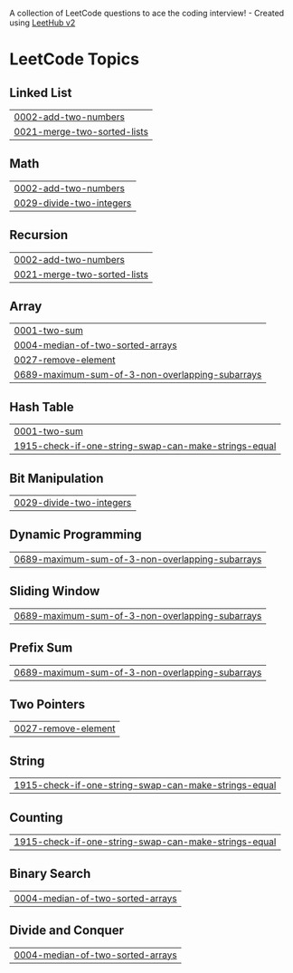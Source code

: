 A collection of LeetCode questions to ace the coding interview! - Created using [LeetHub v2](https://github.com/arunbhardwaj/LeetHub-2.0)
<!---LeetCode Topics Start-->
# LeetCode Topics
## Linked List
|  |
| ------- |
| [0002-add-two-numbers](https://github.com/OMSHIVSHARAN/LeetCode-Solutions/tree/master/0002-add-two-numbers) |
| [0021-merge-two-sorted-lists](https://github.com/OMSHIVSHARAN/LeetCode-Solutions/tree/master/0021-merge-two-sorted-lists) |
## Math
|  |
| ------- |
| [0002-add-two-numbers](https://github.com/OMSHIVSHARAN/LeetCode-Solutions/tree/master/0002-add-two-numbers) |
| [0029-divide-two-integers](https://github.com/OMSHIVSHARAN/LeetCode-Solutions/tree/master/0029-divide-two-integers) |
## Recursion
|  |
| ------- |
| [0002-add-two-numbers](https://github.com/OMSHIVSHARAN/LeetCode-Solutions/tree/master/0002-add-two-numbers) |
| [0021-merge-two-sorted-lists](https://github.com/OMSHIVSHARAN/LeetCode-Solutions/tree/master/0021-merge-two-sorted-lists) |
## Array
|  |
| ------- |
| [0001-two-sum](https://github.com/OMSHIVSHARAN/LeetCode-Solutions/tree/master/0001-two-sum) |
| [0004-median-of-two-sorted-arrays](https://github.com/OMSHIVSHARAN/LeetCode-Solutions/tree/master/0004-median-of-two-sorted-arrays) |
| [0027-remove-element](https://github.com/OMSHIVSHARAN/LeetCode-Solutions/tree/master/0027-remove-element) |
| [0689-maximum-sum-of-3-non-overlapping-subarrays](https://github.com/OMSHIVSHARAN/LeetCode-Solutions/tree/master/0689-maximum-sum-of-3-non-overlapping-subarrays) |
## Hash Table
|  |
| ------- |
| [0001-two-sum](https://github.com/OMSHIVSHARAN/LeetCode-Solutions/tree/master/0001-two-sum) |
| [1915-check-if-one-string-swap-can-make-strings-equal](https://github.com/OMSHIVSHARAN/LeetCode-Solutions/tree/master/1915-check-if-one-string-swap-can-make-strings-equal) |
## Bit Manipulation
|  |
| ------- |
| [0029-divide-two-integers](https://github.com/OMSHIVSHARAN/LeetCode-Solutions/tree/master/0029-divide-two-integers) |
## Dynamic Programming
|  |
| ------- |
| [0689-maximum-sum-of-3-non-overlapping-subarrays](https://github.com/OMSHIVSHARAN/LeetCode-Solutions/tree/master/0689-maximum-sum-of-3-non-overlapping-subarrays) |
## Sliding Window
|  |
| ------- |
| [0689-maximum-sum-of-3-non-overlapping-subarrays](https://github.com/OMSHIVSHARAN/LeetCode-Solutions/tree/master/0689-maximum-sum-of-3-non-overlapping-subarrays) |
## Prefix Sum
|  |
| ------- |
| [0689-maximum-sum-of-3-non-overlapping-subarrays](https://github.com/OMSHIVSHARAN/LeetCode-Solutions/tree/master/0689-maximum-sum-of-3-non-overlapping-subarrays) |
## Two Pointers
|  |
| ------- |
| [0027-remove-element](https://github.com/OMSHIVSHARAN/LeetCode-Solutions/tree/master/0027-remove-element) |
## String
|  |
| ------- |
| [1915-check-if-one-string-swap-can-make-strings-equal](https://github.com/OMSHIVSHARAN/LeetCode-Solutions/tree/master/1915-check-if-one-string-swap-can-make-strings-equal) |
## Counting
|  |
| ------- |
| [1915-check-if-one-string-swap-can-make-strings-equal](https://github.com/OMSHIVSHARAN/LeetCode-Solutions/tree/master/1915-check-if-one-string-swap-can-make-strings-equal) |
## Binary Search
|  |
| ------- |
| [0004-median-of-two-sorted-arrays](https://github.com/OMSHIVSHARAN/LeetCode-Solutions/tree/master/0004-median-of-two-sorted-arrays) |
## Divide and Conquer
|  |
| ------- |
| [0004-median-of-two-sorted-arrays](https://github.com/OMSHIVSHARAN/LeetCode-Solutions/tree/master/0004-median-of-two-sorted-arrays) |
<!---LeetCode Topics End-->